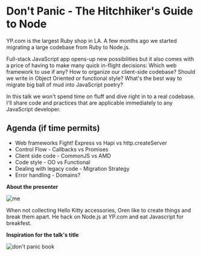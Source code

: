 # Don't Panic - The Hitchhiker's Guide to Node

YP.com is the largest Ruby shop in LA.  A few months ago we started migrating a large codebase from Ruby to Node.js.

Full-stack JavaScript app opens-up new possibilities but it also comes with a price of having to make many quick in-flight decisions: Which web framework to use if any? How to organize our client-side codebase? Should we write in Object Oriented or functional style? What's the best way to migrate big ball of mud into JavaScript poetry?

In this talk we won't spend time on fluff and dive right in to a real codebase.
I'll share code and practices that are applicable immediately to any JavaScript developer.

## Agenda (if time permits)

* Web frameworks Fight! Express vs Hapi vs http.createServer
* Control Flow - Callbacks vs Promises
* Client side code - CommonJS vs AMD
* Code style - OO vs Functional
* Dealing with legacy code - Migration Strategy
* Error handling - Domains?

**About the presenter**

![me](http://chicagowebconf.org/images/presenters/oren_golan.png)

When not collecting Hello Kitty accessories, Oren like to create things and break them apart. He hack on Node.js at YP.com and eat Javascript for breakfest.

**Inspiration for the talk's title**

![don't panic book](http://www.coverbrowser.com/image/douglas-adams-books/125-6.jpg)


